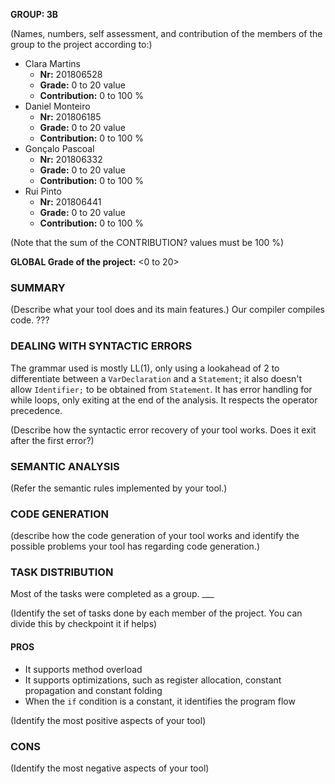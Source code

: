 **GROUP: 3B**

(Names, numbers, self assessment, and contribution of the members of the group to the project according to:)
* Clara Martins
    * **Nr:** 201806528
    * **Grade:** 0 to 20 value
    * **Contribution:** 0 to 100 %
* Daniel Monteiro
    * **Nr:** 201806185
    * **Grade:** 0 to 20 value
    * **Contribution:** 0 to 100 %
* Gonçalo Pascoal
    * **Nr:** 201806332
    * **Grade:** 0 to 20 value
    * **Contribution:** 0 to 100 %
* Rui Pinto
    * **Nr:** 201806441
    * **Grade:** 0 to 20 value
    * **Contribution:** 0 to 100 %

(Note that the sum of the CONTRIBUTION? values must be 100 %)

**GLOBAL Grade of the project:** <0 to 20>

### SUMMARY
(Describe what your tool does and its main features.)
Our compiler compiles code. ???

### DEALING WITH SYNTACTIC ERRORS
The grammar used is mostly LL(1), only using a lookahead of 2 to differentiate between a `VarDeclaration` and a `Statement`; it also doesn't allow `Identifier;` to be obtained from `Statement`.
It has error handling for while loops, only exiting at the end of the analysis.
It respects the operator precedence.

(Describe how the syntactic error recovery of your tool works. Does it exit after the first error?)

### SEMANTIC ANALYSIS
(Refer the semantic rules implemented by your tool.)

### CODE GENERATION
(describe how the code generation of your tool works and identify the possible problems your tool has regarding code generation.)

### TASK DISTRIBUTION
Most of the tasks were completed as a group. ___

(Identify the set of tasks done by each member of the project. You can divide this by checkpoint it if helps)

#### PROS
* It supports method overload
* It supports optimizations, such as register allocation, constant propagation and constant folding
* When the `if` condition is a constant, it identifies the program flow

(Identify the most positive aspects of your tool)

### CONS
(Identify the most negative aspects of your tool)